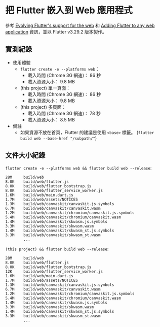 把 Flutter 嵌入到 Web 應用程式
=======

參考 [Evolving Flutter's support for the web](https://www.youtube.com/watch?v=PY42FysQTgw&t=157)
和 [Adding Flutter to any web application](https://docs.flutter.dev/platform-integration/web/embedding-flutter-web#embedded-mode)
資訊，並以 Flutter v3.29.2 版本製作。


## 實測紀錄

- 使用體驗
  - `flutter create -e --platforms web`：
    - 載入時間 (Chrome 3G 網速)： 86 秒
    - 載入資源大小： 9.8 MB
  - (this project) 單一頁面：
    - 載入時間 (Chrome 3G 網速)： 86 秒
    - 載入資源大小： 9.8 MB
  - (this project) 多頁面：
    - 載入時間 (Chrome 3G 網速)： 78 秒
    - 載入資源大小： 8.5 MB
- 備註
  - 如果資源不放在首頁，Flutter 的建議是使用 `<base>` 標籤。
    (`flutter build web --base-href "/subpath/"`)


## 文件大小紀錄

`flutter create -e --platforms web && flutter build web --release`:

```
28M     build/web
8.0K    build/web/flutter.js
8.0K    build/web/flutter_bootstrap.js
8.0K    build/web/flutter_service_worker.js
1.6M    build/web/main.dart.js
1.7M    build/web/assets/NOTICES
1.3M    build/web/canvaskit/canvaskit.js.symbols
6.7M    build/web/canvaskit/canvaskit.wasm
1.2M    build/web/canvaskit/chromium/canvaskit.js.symbols
5.4M    build/web/canvaskit/chromium/canvaskit.wasm
1.4M    build/web/canvaskit/skwasm.js.symbols
3.3M    build/web/canvaskit/skwasm.wasm
1.4M    build/web/canvaskit/skwasm_st.js.symbols
3.3M    build/web/canvaskit/skwasm_st.wasm
        ...
```

`(this project) && flutter build web --release`:

```
28M     build/web
8.0K    build/web/flutter.js
8.0K    build/web/flutter_bootstrap.js
12K     build/web/flutter_service_worker.js
1.6M    build/web/main.dart.js
1.7M    build/web/assets/NOTICES
1.3M    build/web/canvaskit/canvaskit.js.symbols
6.7M    build/web/canvaskit/canvaskit.wasm
1.2M    build/web/canvaskit/chromium/canvaskit.js.symbols
5.4M    build/web/canvaskit/chromium/canvaskit.wasm
1.4M    build/web/canvaskit/skwasm.js.symbols
3.3M    build/web/canvaskit/skwasm.wasm
1.4M    build/web/canvaskit/skwasm_st.js.symbols
3.3M    build/web/canvaskit/skwasm_st.wasm
        ...
```
